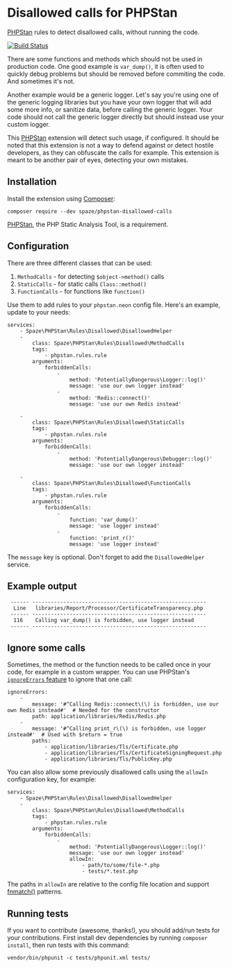 # Disallowed calls for PHPStan
[PHPStan](https://github.com/phpstan/phpstan) rules to detect disallowed calls, without running the code.

[![Build Status](https://travis-ci.org/spaze/phpstan-disallowed-calls.svg?branch=master)](https://travis-ci.org/spaze/phpstan-disallowed-calls)

There are some functions and methods which should not be used in production code. One good example is `var_dump()`,
it is often used to quickly debug problems but should be removed before commiting the code. And sometimes it's not.

Another example would be a generic logger. Let's say you're using one of the generic logging libraries but you have your own logger
that will add some more info, or sanitize data, before calling the generic logger. Your code should not call the generic logger directly
but should instead use your custom logger.

This [PHPStan](https://github.com/phpstan/phpstan) extension will detect such usage, if configured. It should be noted that this extension
is not a way to defend against or detect hostile developers, as they can obfuscate the calls for example. This extension is meant to be
another pair of eyes, detecting your own mistakes.

## Installation

Install the extension using [Composer](https://getcomposer.org/):
```
composer require --dev spaze/phpstan-disallowed-calls
```

[PHPStan](https://github.com/phpstan/phpstan), the PHP Static Analysis Tool, is a requirement.

## Configuration

There are three different classes that can be used:

1. `MethodCalls` - for detecting `$object->method()` calls
2. `StaticCalls` - for static calls `Class::method()`
3. `FunctionCalls` - for functions like `function()`

Use them to add rules to your `phpstan.neon` config file. Here's an example, update to your needs:

```
services:
    - Spaze\PHPStan\Rules\Disallowed\DisallowedHelper
    -
        class: Spaze\PHPStan\Rules\Disallowed\MethodCalls
        tags:
            - phpstan.rules.rule
        arguments:
            forbiddenCalls:
                -
                    method: 'PotentiallyDangerous\Logger::log()'
                    message: 'use our own logger instead'
                -
                    method: 'Redis::connect()'
                    message: 'use our own Redis instead'

    -
        class: Spaze\PHPStan\Rules\Disallowed\StaticCalls
        tags:
            - phpstan.rules.rule
        arguments:
            forbiddenCalls:
                -
                    method: 'PotentiallyDangerous\Debugger::log()'
                    message: 'use our own logger instead'

    -
        class: Spaze\PHPStan\Rules\Disallowed\FunctionCalls
        tags:
            - phpstan.rules.rule
        arguments:
            forbiddenCalls:
                -
                    function: 'var_dump()'
                    message: 'use logger instead'
                -
                    function: 'print_r()'
                    message: 'use logger instead'
```

The `message` key is optional. Don't forget to add the `DisallowedHelper` service.

## Example output

```
 ------ --------------------------------------------------------
  Line   libraries/Report/Processor/CertificateTransparency.php
 ------ --------------------------------------------------------
  116    Calling var_dump() is forbidden, use logger instead
 ------ --------------------------------------------------------
```

## Ignore some calls

Sometimes, the method or the function needs to be called once in your code, for example in a custom wrapper. You can use PHPStan's [`ignoreErrors` feature](https://github.com/phpstan/phpstan#ignore-error-messages-with-regular-expressions) to ignore that one call:

```
ignoreErrors:
    -
        message: '#^Calling Redis::connect\(\) is forbidden, use our own Redis instead#'  # Needed for the constructor
        path: application/libraries/Redis/Redis.php
    -
        message: '#^Calling print_r\(\) is forbidden, use logger instead#'  # Used with $return = true
        paths:
            - application/libraries/Tls/Certificate.php
            - application/libraries/Tls/CertificateSigningRequest.php
            - application/libraries/Tls/PublicKey.php
```

You can also allow some previously disallowed calls using the `allowIn` configuration key, for example:

```
services:
    - Spaze\PHPStan\Rules\Disallowed\DisallowedHelper
    -
        class: Spaze\PHPStan\Rules\Disallowed\MethodCalls
        tags:
            - phpstan.rules.rule
        arguments:
            forbiddenCalls:
                -
                    method: 'PotentiallyDangerous\Logger::log()'
                    message: 'use our own logger instead'
                    allowIn:
                        - path/to/some/file-*.php
                        - tests/*.test.php
```

The paths in `allowIn` are relative to the config file location and support [fnmatch()](https://www.php.net/function.fnmatch) patterns.

## Running tests

If you want to contribute (awesome, thanks!), you should add/run tests for your contributions.
First install dev dependencies by running `composer install`, then run tests with this command:

```
vendor/bin/phpunit -c tests/phpunit.xml tests/
```
